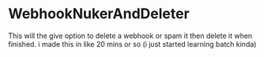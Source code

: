 # WebhookNukerAndDeleter
This will the give option to delete a webhook or spam it then delete it when finished.
i made this in like 20 mins or so (i just started learning batch kinda)

